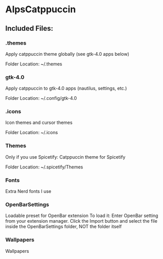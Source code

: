 # AlpsCatppuccin
## Included Files:
### .themes
Apply catppuccin theme globally (see gtk-4.0 apps below)

Folder Location:
~/.themes
### gtk-4.0
Apply catppuccin to gtk-4.0 apps (nautilus, settings, etc.)

Folder Location:
~/.config/gtk-4.0
### .icons
Icon themes and cursor themes

Folder Location:
~/.icons
### Themes
Only if you use Spicetify:
Catppuccin theme for Spicetify

Folder Location:
~/.spicetify/Themes
### Fonts
Extra Nerd fonts I use
### OpenBarSettings
Loadable preset for OpenBar extension
To load it:
Enter OpenBar setting from your extension manager.
Click the Import button and select the file inside the OpenBarSettings folder, NOT the folder itself
### Wallpapers
Wallpapers
